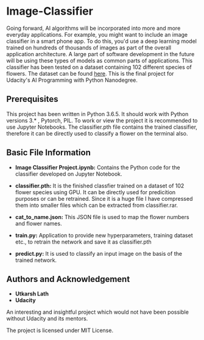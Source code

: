 # Image-Classifier
Going forward, AI algorithms will be incorporated into more and more everyday applications. For example, you might want to include an image classifier in a smart phone app. To do this, you'd use a deep learning model trained on hundreds of thousands of images as part of the overall application architecture. A large part of software development in the future will be using these types of models as common parts of applications.
This classifier has been tested on a dataset containing 102 different species of flowers. The dataset can be found [here](http://www.robots.ox.ac.uk/~vgg/data/flowers/102/index.html).
This is the final project for Udacity's AI Programming with Python Nanodegree.

## Prerequisites
This project has been written in Python 3.6.5. It should work with Python versions 3.* , Pytorch, PIL.
To work or view the project it is recommended to use Jupyter Notebooks. The classifier.pth file contains the trained classifier, therefore it can be directly used to classify a flower on the terminal also.

## Basic File Information

- **Image Classifier Project.ipynb:** Contains the Python code for the classifier developed on Jupyter Notebook.

- **classifier.pth:** It is the finished classfier trained on a dataset of 102 flower species using GPU. It can be directly used for predicition purposes or can be retrained. Since it is a huge file I have compressed them into smaller files which can be extracted from classifier.rar.

- **cat_to_name.json:** This JSON file is used to map the flower numbers and flower names.

- **train.py:** Application to provide new hyperparameters, training dataset etc., to retrain the network and save it as classifier.pth

- **predict.py:** It is used to classify an input image on the basis of the trained network.

## Authors and Acknowledgement
- **Utkarsh Lath**
- **Udacity**

An interesting and insightful project which would not have been possible without Udacity and its mentors.

The project is licensed under MIT License.
